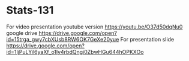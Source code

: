 # Stats-131
For video presentation
youtube version
https://youtu.be/O37d50dqNu0
google drive
https://drive.google.com/open?id=15trga_gwy7cbXUsb8RW6OK7GeXe20yue
For presentation slide
https://drive.google.com/open?id=1IjPuLYil6yaXf_o1ly4rbdQngi0ZbwHGu644hOPKXOo

